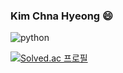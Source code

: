 ### Kim Chna Hyeong 😄


![python](https://img.shields.io/badge/python-#3776AB.svg?&style=for-the-badge&logo=python&logoColor=White)


[![Solved.ac
프로필](http://mazassumnida.wtf/api/generate_badge?boj={2002yerlm})](https://solved.ac/{2002yerlm})
<!--
**chanhyeong00/chanhyeong00** is a ✨ _special_ ✨ repository because its `README.md` (this file) appears on your GitHub profile.

Here are some ideas to get you started:

- 🔭 I’m currently working on ...
- 🌱 I’m currently learning ...
- 👯 I’m looking to collaborate on ...
- 🤔 I’m looking for help with ...
- 💬 Ask me about ...
- 📫 How to reach me: ...
- 😄 Pronouns: ...
- ⚡ Fun fact: ...
-->
